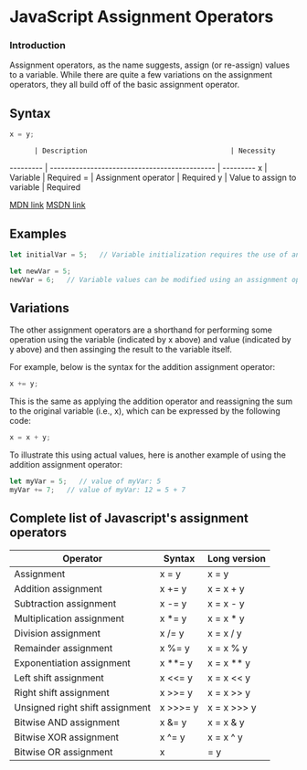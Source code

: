 # JavaScript Assignment Operators


### Introduction

Assignment operators, as the name suggests, assign (or re-assign) values to a variable. While there are quite a few variations on the assignment operators, they all build off of the basic assignment operator.


## Syntax

```javascript
x = y;
```

          | Description                                   | Necessity
--------- | --------------------------------------------- | ---------
x         | Variable                                      | Required
=         | Assignment operator                           | Required
y         | Value to assign to variable                   | Required

[MDN link](https://developer.mozilla.org/en-US/docs/Web/JavaScript/Reference/Operators/Assignment_Operators#Assignment)
[MSDN link](https://msdn.microsoft.com/en-us/library/1w2h1k9x(v=vs.94).aspx)


## Examples

```javascript
let initialVar = 5;   // Variable initialization requires the use of an assignment operator
```

```javascript
let newVar = 5;
newVar = 6;   // Variable values can be modified using an assignment operator
```


## Variations

The other assignment operators are a shorthand for performing some operation using the variable (indicated by x above) and value (indicated by y above) and then assinging the result to the variable itself.

For example, below is the syntax for the addition assignment operator:

```javascript
x += y;
```

This is the same as applying the addition operator and reassigning the sum to the original variable (i.e., x), which can be expressed by the following code:

```javascript
x = x + y;
```

To illustrate this using actual values, here is another example of using the addition assignment operator:

```javascript
let myVar = 5;   // value of myVar: 5
myVar += 7;   // value of myVar: 12 = 5 + 7
```


## Complete list of Javascript's assignment operators

 Operator                       | Syntax    | Long version
------------------------------- | --------- | -------------
Assignment                      | x = y     | x = y
Addition assignment             | x += y    | x = x + y
Subtraction assignment          | x -= y    | x = x - y
Multiplication assignment       | x *= y    | x = x * y
Division assignment             | x /= y    | x = x / y
Remainder assignment            | x %= y    | x = x % y
Exponentiation assignment       | x **= y   | x = x ** y
Left shift assignment           | x <<= y   | x = x << y
Right shift assignment          | x >>= y   | x = x >> y
Unsigned right shift assignment | x >>>= y  | x = x >>> y
Bitwise AND assignment          | x &= y    | x = x & y
Bitwise XOR assignment          | x ^= y    | x = x ^ y
Bitwise OR assignment           | x |= y    | x = x | y

